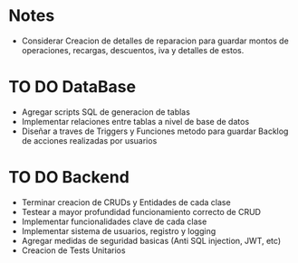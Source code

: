# Notes
- Considerar Creacion de detalles de reparacion para guardar
  montos de operaciones, recargas, descuentos, iva y detalles de estos.


# TO DO DataBase
- Agregar scripts SQL de generacion de tablas
- Implementar relaciones entre tablas a nivel de base de datos
- Diseñar a traves de Triggers y Funciones metodo para guardar Backlog de
  acciones realizadas por usuarios


# TO DO Backend
- Terminar creacion de CRUDs y Entidades de cada clase
- Testear a mayor profundidad funcionamiento correcto de CRUD
- Implementar funcionalidades clave de cada clase
- Implementar sistema de usuarios, registro y logging
- Agregar medidas de seguridad basicas (Anti SQL injection, JWT, etc)
- Creacion de Tests Unitarios